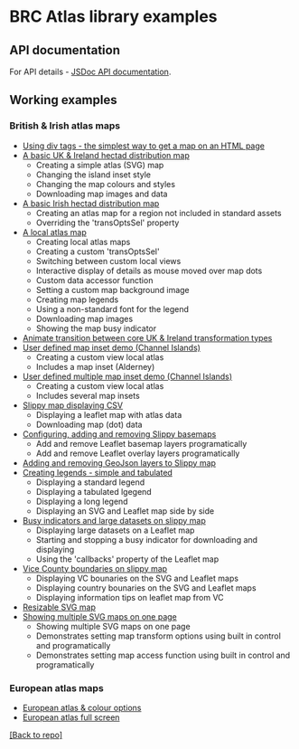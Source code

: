 # BRC Atlas library examples

## API documentation
For API details - [JSDoc API documentation](https://biologicalrecordscentre.github.io/brc-atlas/docs/api/).

## Working examples
### British & Irish atlas maps ###
- [Using div tags - the simplest way to get a map on an HTML page](example-11.html)
- [A basic UK & Ireland hectad distribution map](example-1.html)
  - Creating a simple atlas (SVG) map
  - Changing the island inset style
  - Changing the map colours and styles
  - Downloading map images and data
- [A basic Irish hectad distribution map](example-3.html)
  - Creating an atlas map for a region not included in standard assets
  - Overriding the 'transOptsSel' property
- [A local atlas map](example-4.html)
  - Creating local atlas maps
  - Creating a custom 'transOptsSel'
  - Switching between custom local views
  - Interactive display of details as mouse moved over map dots
  - Custom data accessor function
  - Setting a custom map background image
  - Creating map legends
  - Using a non-standard font for the legend
  - Downloading map images
  - Showing the map busy indicator
- [Animate transition between core UK & Ireland transformation types](example-2.html)
- [User defined map inset demo (Channel Islands)](example-5.html)
  - Creating a custom view local atlas
  - Includes a map inset (Alderney)
- [User defined multiple map inset demo (Channel Islands)](example-6.html)
  - Creating a custom view local atlas
  - Includes several map insets
- [Slippy map displaying CSV](example-7.html)
  - Displaying a leaflet map with atlas data
  - Downloading map (dot) data
- [Configuring, adding and removing Slippy basemaps](example-10.html)
  - Add and remove Leaflet basemap layers programatically
  - Add and remove Leaflet overlay layers programatically
- [Adding and removing GeoJson layers to Slippy map](example-12.html)
- [Creating legends - simple and tabulated](example-13.html)
  - Displaying a standard legend
  - Displaying a tabulated lgegend
  - Displaying a long legend
  - Displaying an SVG and Leaflet map side by side
- [Busy indicators and large datasets on slippy map](example-14.html)
  - Displaying large datasets on a Leaflet map
  - Starting and stopping a busy indicator for downloading and displaying
  - Using the 'callbacks' property of the Leaflet map
- [Vice County boundaries on slippy map](example-15.html)
  - Displaying VC bounaries on the SVG and Leaflet maps
  - Displaying country bounaries on the SVG and Leaflet maps
  - Displaying information tips on leaflet map from VC
- [Resizable SVG map](example-9.html)
- [Showing multiple SVG maps on one page](example-8.html)
  - Showing multiple SVG maps on one page
  - Demonstrates setting map transform options using built in control and programatically
  - Demonstrates setting map access function using built in control and programatically

### European atlas maps ###
- [European atlas & colour options](example-16.html)
- [European atlas full screen](example-17.html)

[[Back to repo]](https://github.com/BiologicalRecordsCentre/brc-atlas)